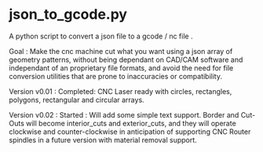 # json_to_gcode.py

A python script to convert a json file to a gcode / nc file .

Goal : Make the cnc machine cut what you want using a json array of geometry patterns, without being dependant on CAD/CAM software and independant of an proprietary file formats, and avoid the need for file conversion utilities that are prone to inaccuracies or compatibility.
 
Version v0.01 : Completed: CNC Laser ready with circles, rectangles, polygons, rectangular and circular arrays.
  
Version v0.02 : Started : Will add some simple text support. Border and Cut-Outs will become interior_cuts and exterior_cuts, and they will operate clockwise and counter-clockwise in anticipation of supporting CNC Router spindles in a future version with material removal support.
